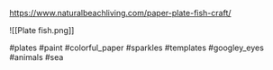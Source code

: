 https://www.naturalbeachliving.com/paper-plate-fish-craft/

![[Plate fish.png]]

#plates #paint #colorful_paper #sparkles #templates #googley_eyes  #animals #sea 